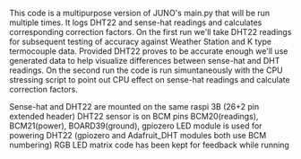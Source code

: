 This code is a multipurpose version of JUNO's main.py that will be run multiple times.
It logs DHT22 and sense-hat readings and calculates corresponding correction factors.
On the first run we'll take DHT22 readings for subsequent testing of accuracy
against Weather Station and K type termocouple data.
Provided DHT22 proves to be accurate enough we'll use generated data
to help visualize differences between sense-hat and DHT readings.
On the second run the code is run simuntaneously with the CPU stressing script
to point out CPU effect on sense-hat readings
and calculate correction factors.

Sense-hat and DHT22 are mounted on the same raspi 3B (26+2 pin extended header)
DHT22 sensor is on BCM pins BCM20(readings), BCM21(power), BOARD39(ground),
gpiozero LED module is used for powering DHT22 (gpiozero and Adafruit_DHT modules
both use BCM numbering)
RGB LED matrix code has been kept for feedback while running
